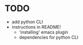 # TODO
- add python CLI
- instructions in README!
  - 'installing' emacs plugin
  - dependencies for python CLI
